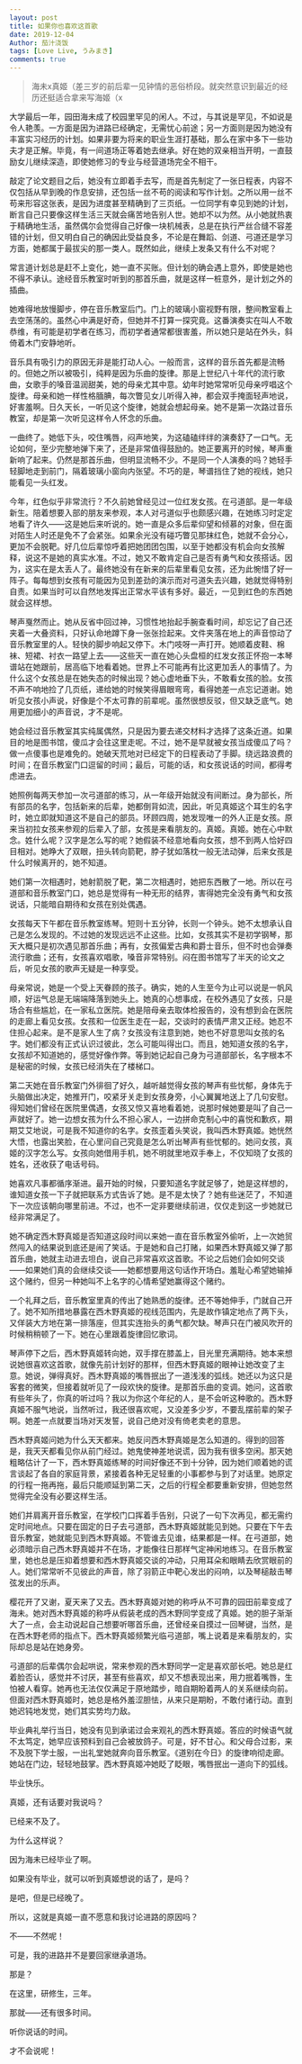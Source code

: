 ```yaml
---
layout: post
title: 如果你也喜欢这首歌
date: 2019-12-04
Author: 茄汁浇饭 
tags: [Love Live, うみまき]
comments: true
---
```


> 海未x真姬（差三岁的前后辈一见钟情的恶俗桥段。就突然意识到最近的经历还挺适合拿来写海姬（x

大学最后一年，园田海未成了校园里罕见的闲人。不过，与其说是罕见，不如说是令人艳羡。一方面是因为进路已经确定，无需忧心前途；另一方面则是因为她没有丰富实习经历的计划。如果非要为将来的职业生涯打基础，那么在家中多下一些功夫才是正解。毕竟，有一间道场正等着她去继承。好在她的双亲相当开明，一直鼓励女儿继续深造，即使她修习的专业与经营道场完全不相干。

敲定了论文题目之后，她没有立即着手去写，而是首先制定了一张日程表，内容不仅包括从早到晚的作息安排，还包括一丝不苟的阅读和写作计划。之所以用一丝不苟来形容这张表，是因为进度甚至精确到了三页纸。一位同学有幸见到她的计划，断言自己只要像这样生活三天就会痛苦地告别人世。她却不以为然。从小她就热衷于精确地生活，虽然偶尔会觉得自己好像一块机械表，总是在执行严丝合缝不容差错的计划，但又明白自己的确因此受益良多，不论是在舞蹈、剑道、弓道还是学习方面，她都属于最拔尖的那一类人。既然如此，继续上发条又有什么不对呢？

常言道计划总是赶不上变化，她一直不买账。但计划的确会遇上意外，即使是她也不得不承认。途经音乐教室时听到的那首乐曲，就是这样一桩意外，是计划之外的插曲。

她难得地放慢脚步，停在音乐教室后门。门上的玻璃小窗视野有限，整间教室看上去空荡荡的。虽然心中满是好奇，但她并不打算一探究竟。这番演奏实在叫人不敢恭维，有可能是初学者在练习，而初学者通常都很害羞，所以她只是站在外头，斜倚着木门安静地听。

音乐具有吸引力的原因无非是能打动人心。一般而言，这样的音乐首先都是流畅的。但她之所以被吸引，纯粹是因为乐曲的旋律。那是上世纪八十年代的流行歌曲，女歌手的嗓音温润甜美，她的母亲尤其中意。幼年时她常常听见母亲哼唱这个旋律。母亲和她一样性格腼腆，每次瞥见女儿听得入神，都会双手掩面轻声地说，好害羞啊。日久天长，一听见这个旋律，她就会想起母亲。她不是第一次路过音乐教室，却是第一次听见这样令人怀念的乐曲。

一曲终了。她低下头，咬住嘴唇，闷声地笑，为这磕磕绊绊的演奏舒了一口气。无论如何，至少完整地弹下来了，还是非常值得鼓励的。她正要离开的时候，琴声重新响了起来。仍然是那首乐曲，但明显流畅不少。不是同一个人演奏的吗？她轻手轻脚地走到前门，隔着玻璃小窗向内张望。不巧的是，琴谱挡住了她的视线，她只能看见一头红发。

今年，红色似乎非常流行？不久前她曾经见过一位红发女孩。在弓道部。是一年级新生。陪着想要入部的朋友来参观，本人对弓道似乎也颇感兴趣，在她练习时定定地看了许久——这是她后来听说的。她一直是众多后辈仰望和倾慕的对象，但在面对陌生人时还是免不了会紧张。如果余光没有碰巧瞥见那抹红色，她就不会分心，更加不会脱靶。好几位后辈惊呼着把她团团包围，以至于她都没有机会向女孩解释，说这不是她的真实水准。不过，她又不敢肯定自己是否有勇气和女孩搭话。因为，这实在是太丢人了。最终她没有在新来的后辈里看见女孩，还为此惋惜了好一阵子。每每想到女孩有可能因为见到差劲的演示而对弓道失去兴趣，她就觉得特别自责。如果当时可以自然地发挥出正常水平该有多好。最近，一见到红色的东西她就会这样想。

琴声戛然而止。她从反省中回过神，习惯性地抬起手腕查看时间，却忘记了自己还夹着一大叠资料，只好认命地蹲下身一张张捡起来。文件夹落在地上的声音惊动了音乐教室里的人。轻快的脚步响起又停下。木门吱呀一声打开。她顺着皮鞋、棉袜、短裙、衬衣一路望上去——这些天一直在她心头盘桓的红发女孩正怀抱一本琴谱站在她跟前，居高临下地看着她。世界上不可能再有比这更加丢人的事情了。为什么这个女孩总是在她失态的时候出现？她心虚地垂下头，不敢看女孩的脸。女孩不声不响地捡了几页纸，递给她的时候笑得眉眼弯弯，看得她差一点忘记道谢。她听见女孩小声说，好像是个不太可靠的前辈呢。虽然很想反驳，但又缺乏底气。她用更加细小的声音说，才不是呢。

她会经过音乐教室其实纯属偶然，只是因为要去递交材料才选择了这条近道。如果目的地是图书馆，傻瓜才会往这里走呢。不过，她不是早就被女孩当成傻瓜了吗？做一点傻事也是难免的。她破天荒地对已经定下的日程表动了手脚。绕远路浪费的时间；在音乐教室门口逗留的时间；最后，可能的话，和女孩说话的时间，都得考虑进去。

她照例每两天参加一次弓道部的练习，从一年级开始就没有间断过。身为部长，所有部员的名字，包括新来的后辈，她都倒背如流，因此，听见真姬这个耳生的名字时，她立即就知道这不是自己的部员。环顾四周，她发现唯一的外人正是女孩。原来当初拉女孩来参观的后辈入了部，女孩是来看朋友的。真姬。真姬。她在心中默念。姓什么呢？汉字是怎么写的呢？她假装不经意地看向女孩，想不到两人恰好四目相对。她睁大了双眼，扭头转向箭靶，脖子犹如落枕一般无法动弹，后来女孩是什么时候离开的，她不知道。

她们第一次相遇时，她射箭脱了靶，第二次相遇时，她把东西散了一地。所以在弓道部和音乐教室门口，她总是觉得有一种无形的结界，害得她完全没有勇气和女孩说话，只能暗自期待和女孩在别处偶遇。

女孩每天下午都在音乐教室练琴。短则十五分钟，长则一个钟头。她不太想承认自己是怎么发现的。不过她的发现远远不止这些。比如，女孩其实不是初学钢琴，那天大概只是初次遇见那首乐曲；再有，女孩偏爱古典和爵士音乐，但不时也会弹奏流行歌曲；还有，女孩喜欢唱歌，嗓音非常特别。闷在图书馆写了半天的论文之后，听见女孩的歌声无疑是一种享受。

母亲常说，她是一个受上天眷顾的孩子。确实，她的人生至今为止可以说是一帆风顺，好运气总是无端端降落到她头上。她真的心想事成，在校外遇见了女孩，只是场合有些尴尬，在一家私立医院。她是陪母亲去取体检报告的，没有想到会在医院的走廊上看见女孩。女孩和一位医生走在一起，交谈时的表情严肃又正经。她忍不住担心起来。是不是家人生了病？女孩没有注意到她，她也不好意思叫女孩的名字。她们都没有正式认识过彼此，怎么可能叫得出口。而且，她知道女孩的名字，女孩却不知道她的，感觉好像作弊。等到她记起自己身为弓道部部长，名字根本不是秘密的时候，女孩已经消失在了楼梯口。

第二天她在音乐教室门外徘徊了好久，越听越觉得女孩的琴声有些忧郁，身体先于头脑做出决定，她推开门，咬紧牙关走到女孩身旁，小心翼翼地送上了几句安慰。得知她们曾经在医院里偶遇，女孩又惊又喜地看着她，说那时候她要是叫了自己一声就好了。她一边想女孩为什么不担心家人，一边拼命克制心中的喜悦和歉疚，期期艾艾地说，可是我不知道你的名字。女孩歪着头笑说，我叫西木野真姬。她恍然大悟，也露出笑脸，在心里问自己究竟是怎么听出琴声有些忧郁的。她问女孩，真姬的汉字怎么写。女孩向她借用手机，她不明就里地双手奉上，不仅知晓了女孩的姓名，还收获了电话号码。

她喜欢凡事都循序渐进。最开始的时候，只要知道名字就足够了，她是这样想的，谁知道女孩一下子就把联系方式告诉了她。是不是太快了？她有些迷茫了，不知道下一次应该朝向哪里前进。不过，也不一定非要继续前进，仅仅走到这一步她就已经非常满足了。

她不确定西木野真姬是否知道这段时间以来她一直在音乐教室外偷听，上一次她贸然闯入的结果说到底还是闹了笑话。于是她和自己打赌，如果西木野真姬又弹了那首乐曲，她就主动进去坦白，说自己非常喜欢这首歌。不论之后她们会如何交谈——如果她们真的会继续交谈——她都想要用这句话作开场白。羞耻心希望她输掉这个赌约，但另一种她叫不上名字的心情希望她赢得这个赌约。

一个礼拜之后，音乐教室里真的传出了她熟悉的旋律。还不等她伸手，门就自己开了。她不知所措地暴露在西木野真姬的视线范围内，先是故作镇定地点了两下头，又佯装大方地在第一排落座，但其实连抬头的勇气都欠缺。琴声只在门被风吹开的时候稍稍顿了一下。她在心里跟着旋律回忆歌词。

琴声停下之后，西木野真姬转向她，双手撑在膝盖上，目光里充满期待。她本来想说她很喜欢这首歌，就像先前计划好的那样，但西木野真姬的眼神让她改变了主意。她说，弹得真好。西木野真姬的嘴唇抿出了一道浅浅的弧线。她还以为这只是客套的微笑，但接着就听见了一段欢快的旋律。是那首乐曲的变调。她问，这首歌有些年头了，你真的听过吗？我以为你这个年纪的人，是不会听这种歌的。西木野真姬不服气地说，当然听过，我还很喜欢呢，又没差多少岁，不要乱摆前辈的架子啊。她差一点就要当场对天发誓，说自己绝对没有倚老卖老的意思。

西木野真姬问她为什么天天都来。她反问西木野真姬是怎么知道的。得到的回答是，我天天都看见你从前门经过。她鬼使神差地说谎，因为我有很多空闲。那天她粗略估计了一下，西木野真姬练琴的时间好像还不到十分钟，因为她们顺着她的谎言谈起了各自的家庭背景，紧接着各种无足轻重的小事都参与到了对话里。她原定的行程一拖再拖，最后只能顺延到第二天，之后的行程全都要重新安排，但她忽然觉得完全没有必要这样生活。

她们并肩离开音乐教室，在学校门口挥着手告别，只说了一句下次再见，都无需约定时间地点。只要在固定的日子去弓道部，西木野真姬就能见到她。只要在下午去音乐教室，她就能见到西木野真姬。不管谁去见谁，结果都是一样。在弓道部，她必须暗示自己西木野真姬并不在场，才能像往日那样气定神闲地练习。在音乐教室里，她也总是压抑着想要和西木野真姬交谈的冲动，只用耳朵和眼睛去欣赏眼前的人。她们常常听不见彼此的声音，除了羽箭正中靶心发出的闷响，以及琴槌敲击琴弦发出的乐声。

樱花开了又谢，夏天来了又去。西木野真姬对她的称呼从不可靠的园田前辈变成了海未。她对西木野真姬的称呼从假装老成的西木野同学变成了真姬。她的胆子渐渐大了一点，会主动说起自己想要听哪首乐曲，还曾经亲自摸过一回琴键，当然，是在西木野老师的指点下。西木野真姬频繁光临弓道部，嘴上说着是来看朋友的，实际却总是站在她身旁。

弓道部的后辈偶尔会起哄说，常来参观的西木野同学一定是喜欢部长吧。她总是红着脸否认，感觉并不讨厌，甚至有些喜欢，却又不想表现出来，用力抿着嘴唇，生怕被人看穿。她再也无法仅仅满足于原地踏步，暗自期盼着两人的关系继续向前。但面对西木野真姬时，她总是格外羞涩胆怯，从来只是期盼，不敢付诸行动。直到她迟钝地发觉，她们其实势均力敌。

毕业典礼举行当日，她没有见到承诺过会来观礼的西木野真姬。答应的时候语气就不太笃定，她早应该预料到自己会被放鸽子。可是，好不甘心。和父母合过影，来不及脱下学士服，一出礼堂她就奔向音乐教室。《道别在今日》的旋律响彻走廊。她站在门边，轻轻地鼓掌。西木野真姬冲她眨了眨眼，嘴唇抿出一道向下的弧线。

毕业快乐。

真姬，还有话要对我说吗？

已经来不及了。

为什么这样说？

因为海未已经毕业了啊。

如果没有毕业，就可以听到真姬想说的话了，是吗？

是吧，但是已经晚了。

所以，这就是真姬一直不愿意和我讨论进路的原因吗？

不——不然呢！

可是，我的进路并不是要回家继承道场。

那是？

在这里，研修生，三年。

那就——还有很多时间。

听你说话的时间。

才不会说呢！